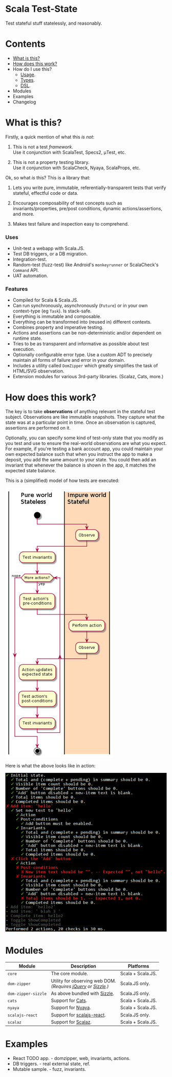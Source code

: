 # Scala Test-State

Test stateful stuff statelessly, and reasonably.

# Contents

- [What is this?](#what-is-this)
- [How does this work?](#how-does-this-work)
- How do I use this?
  - [Usage](doc/USAGE.md).
  - [Types](doc/TYPES.md).
  - [DSL](doc/DSL.md).
- Modules
- Examples
- Changelog


# What is this?

Firstly, a quick mention of what this *is not*:

1. This is not a test *framework*.
   <br>Use it conjunction with ScalaTest, Specs2, μTest, etc.

1. This is not a property testing library.
   <br>Use it conjunction with ScalaCheck, Nyaya, ScalaProps, etc.

Ok, so what *is* this?
This is a library that:

1. Lets you write pure, immutable, referentially-transparent tests
   that verify stateful, effectful code or data.

1. Encourages composability of test concepts such as invariants/properties, pre/post conditions,
   dynamic actions/assertions, and more.

1. Makes test failure and inspection easy to comprehend.

### Uses

* Unit-test a webapp with Scala.JS.
* Test DB triggers, or a DB migration.
* Integration-test.
* Random-test (fuzz-test) like Android's `monkeyrunner` or ScalaCheck's `Command` API.
* UAT automation.


### Features

* Compiled for Scala & Scala.JS.
* Can run synchronously, asynchronously (`Future`) or in your own context-type (eg `Task`). Is stack-safe.
* Everything is immutable and composable.
* Everything can be transformed into (reused in) different contexts.
* Combines property and imperative testing.
* Actions and assertions can be non-deterministic and/or dependent on runtime state.
* Tries to be as transparent and informative as possible about test execution.
* Optionally configurable error type. Use a custom ADT to precisely maintain all forms of failure and error in your domain.
* Includes a utility called `DomZipper` which greatly simplifies the task of HTML/SVG observation.
* Extension modules for various 3rd-party libraries. (Scalaz, Cats, more.)


# How does this work?

The key is to take **observations** of anything relevant in the stateful test subject.
Observations are like immutable snapshots.
They capture what the state was at a particular point in time.
Once an observation is captured, assertions are performed on it.

Optionally, you can specify some kind of test-only state that you modify as you test
and use to ensure the real-world observations are what you expect.
<br>For example, if you're testing a bank account app, you could maintain your own expected balance such that
when you instruct the app to make a deposit, you add the same amount to your state.
You could then add an invariant that whenever the balance is shown in the app, it matches the expected state balance.

This is a (simplified) model of how tests are executed:

![concept](doc/concept.uml.png)

Here is what the above looks like in action:

![example output](example-react/output-failure.png)


# Modules

| Module              | Description | Platforms |
|---------------------|-------------|-----------|
| `core`              | The core module. | Scala + Scala.JS. |
| `dom-zipper`        | Utility for observing web DOM.<br>*(Requires [jQuery](https://jquery.com/) or [Sizzle](https://sizzlejs.com/).)* | Scala.JS only. |
| `dom-zipper-sizzle` | As above bundled with [Sizzle](https://sizzlejs.com/). | Scala.JS only. |
| `cats`         | Support for [Cats](https://github.com/typelevel/cats). | Scala + Scala.JS. |
| `nyaya`        | Support for [Nyaya](https://github.com/japgolly/nyaya). | Scala + Scala.JS. |
| `scalajs-react` | Support for [scalajs-react](https://github.com/japgolly/scalajs-react). | Scala.JS only. |
| `scalaz`       | Support for [Scalaz](https://github.com/scalaz/scalaz). | Scala + Scala.JS. |


# Examples

* React TODO app. - domzipper, web, invariants, actions.
* DB triggers.    - real external state, ref.
* Mutable sample. - fuzz, invariants.
